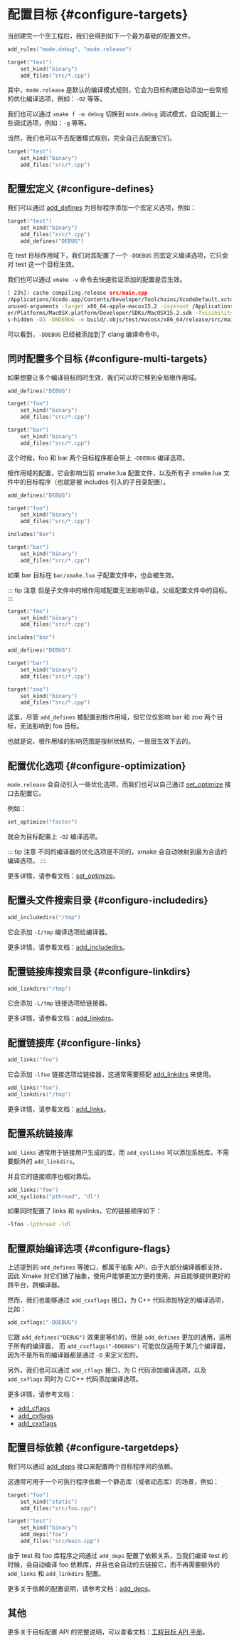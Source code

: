 # 配置目标 {#configure-targets}

当创建完一个空工程后，我们会得到如下一个最为基础的配置文件。

```lua [xmake.lua]
add_rules("mode.debug", "mode.release")

target("test")
    set_kind("binary")
    add_files("src/*.cpp")
```

其中，`mode.release` 是默认的编译模式规则，它会为目标构建自动添加一些常规的优化编译选项，例如：`-O2` 等等。

我们也可以通过 `xmake f -m debug` 切换到 `mode.debug` 调试模式，自动配置上一些调试选项，例如：`-g` 等等。

当然，我们也可以不去配置模式规则，完全自己去配置它们。

```lua [xmake.lua]
target("test")
    set_kind("binary")
    add_files("src/*.cpp")
```

## 配置宏定义 {#configure-defines}

我们可以通过 [add_defines](/zh/api/description/project-target#add-defines) 为目标程序添加一个宏定义选项，例如：

```lua [xmake.lua]
target("test")
    set_kind("binary")
    add_files("src/*.cpp")
    add_defines("DEBUG")
```

在 test 目标作用域下，我们对其配置了一个 `-DDEBUG` 的宏定义编译选项，它只会对 test 这一个目标生效。

我们也可以通过 `xmake -v` 命令去快速验证添加的配置是否生效。

```sh
[ 23%]: cache compiling.release src/main.cpp
/Applications/Xcode.app/Contents/Developer/Toolchains/XcodeDefault.xctoolchain/usr/bin/clang -c -Q
unused-arguments -target x86_64-apple-macos15.2 -isysroot /Applications/Xcode.app/Contents/Develop
er/Platforms/MacOSX.platform/Developer/SDKs/MacOSX15.2.sdk -fvisibility=hidden -fvisibility-inline
s-hidden -O3 -DNDEBUG -o build/.objs/test/macosx/x86_64/release/src/main.cpp.o src/main.cpp
```

可以看到，`-DDEBUG` 已经被添加到了 clang 编译命令中。

## 同时配置多个目标 {#configure-multi-targets}

如果想要让多个编译目标同时生效，我们可以将它移到全局根作用域。

```lua [xmake.lua]
add_defines("DEBUG")

target("foo")
    set_kind("binary")
    add_files("src/*.cpp")

target("bar")
    set_kind("binary")
    add_files("src/*.cpp")
```

这个时候，foo 和 bar 两个目标程序都会带上 `-DDEBUG` 编译选项。

根作用域的配置，它会影响当前 xmake.lua 配置文件，以及所有子 xmake.lua 文件中的目标程序（也就是被 includes 引入的子目录配置）。

```lua [xmake.lua]
add_defines("DEBUG")

target("foo")
    set_kind("binary")
    add_files("src/*.cpp")

includes("bar")
```


```lua [bar/xmake.lua]
target("bar")
    set_kind("binary")
    add_files("src/*.cpp")
```

如果 bar 目标在 `bar/xmake.lua` 子配置文件中，也会被生效。

::: tip 注意
但是子文件中的根作用域配置无法影响平级，父级配置文件中的目标。
:::

```lua [xmake.lua]
target("foo")
    set_kind("binary")
    add_files("src/*.cpp")

includes("bar")
```

```lua [bar/xmake.lua]
add_defines("DEBUG")

target("bar")
    set_kind("binary")
    add_files("src/*.cpp")

target("zoo")
    set_kind("binary")
    add_files("src/*.cpp")
```

这里，尽管 `add_defines` 被配置到根作用域，但它仅仅影响 bar 和 zoo 两个目标，无法影响到 foo 目标。

也就是说，根作用域的影响范围是按树状结构，一层层生效下去的。

## 配置优化选项 {#configure-optimization}

`mode.release` 会自动引入一些优化选项，而我们也可以自己通过 [set_optimize](/zh/api/description/project-target#set-optimize) 接口去配置它。

例如：

```lua
set_optimize("faster")
```

就会为目标配置上 `-O2` 编译选项。

::: tip 注意
不同的编译器的优化选项是不同的，xmake 会自动映射到最为合适的编译选项。
:::

更多详情，请参看文档：[set_optimize](/zh/api/description/project-target#set-optimize)。

## 配置头文件搜索目录 {#configure-includedirs}

```lua
add_includedirs("/tmp")
```

它会添加 `-I/tmp` 编译选项给编译器。

更多详情，请参看文档：[add_includedirs](/zh/api/description/project-target#add-includedirs)。

## 配置链接库搜索目录 {#configure-linkdirs}

```lua
add_linkdirs("/tmp")
```

它会添加 `-L/tmp` 链接选项给链接器。

更多详情，请参看文档：[add_linkdirs](/zh/api/description/project-target#add-linkdirs)。

## 配置链接库 {#configure-links}

```lua
add_links("foo")
```

它会添加 `-lfoo` 链接选项给链接器，这通常需要搭配 [add_linkdirs](/zh/api/description/project-target#add-linkdirs) 来使用。

```lua
add_links("foo")
add_linkdirs("/tmp")
```

更多详情，请参看文档：[add_links](/zh/api/description/project-target#add-links)。

## 配置系统链接库

`add_links` 通常用于链接用户生成的库，而 `add_syslinks` 可以添加系统库，不需要额外的 `add_linkdirs`。

并且它的链接顺序也相对靠后。

```lua
add_links("foo")
add_syslinks("pthread", "dl")
```

如果同时配置了 links 和 syslinks，它的链接顺序如下：

```sh
-lfoo -lpthread -ldl
```

## 配置原始编译选项 {#configure-flags}

上述提到的 `add_defines` 等接口，都属于抽象 API，由于大部分编译器都支持，因此 Xmake 对它们做了抽象，使用户能够更加方便的使用，并且能够提供更好的跨平台，跨编译器。

然而，我们也能够通过 `add_cxxflags` 接口，为 C++ 代码添加特定的编译选项，比如：

```lua
add_cxflags("-DDEBUG")
```

它跟 `add_defines("DEBUG")` 效果是等价的，但是 `add_defines` 更加的通用，适用于所有的编译器，
而 `add_cxxflags("-DDEBUG")` 可能仅仅适用于某几个编译器，因为不是所有的编译器都是通过 `-D` 来定义宏的。

另外，我们也可以通过 `add_cflags` 接口，为 C 代码添加编译选项，以及 `add_cxflags` 同时为 C/C++ 代码添加编译选项。

更多详情，请参考文档：

- [add_cflags](/zh/api/description/project-target#add-cflags)
- [add_cxflags](/zh/api/description/project-target#add-cxflags)
- [add_cxxflags](/zh/api/description/project-target#add-cxxflags)

## 配置目标依赖 {#configure-targetdeps}

我们可以通过 [add_deps](/zh/api/description/project-target#add-deps) 接口来配置两个目标程序间的依赖。

这通常可用于一个可执行程序依赖一个静态库（或者动态库）的场景，例如：

```lua
target("foo")
    set_kind("static")
    add_files("src/foo.cpp")

target("test")
    set_kind("binary")
    add_deps("foo")
    add_files("src/main.cpp")
```

由于 test 和 foo 库程序之间通过 `add_deps` 配置了依赖关系，当我们编译 test 的时候，会自动编译 foo 依赖库，并且也会自动的去链接它，而不再需要额外的 `add_links` 和 `add_linkdirs` 配置。

更多关于依赖的配置说明，请参考文档：[add_deps](/zh/api/description/project-target#add-deps)。

## 其他

更多关于目标配置 API 的完整说明，可以查看文档：[工程目标 API 手册](/zh/api/description/project-target)。


